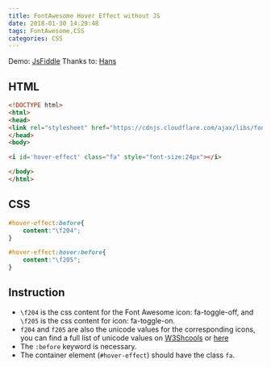 ```yaml
---
title: FontAwesome Hover Effect without JS
date: 2018-01-30 14:29:48
tags: FontAwesome,CSS
categories: CSS
---
```


Demo: [JsFiddle](https://jsfiddle.net/z479yomw/)
Thanks to: [Hans](http://makemysoft.com/)

<!--more-->

## HTML

```HTML
<!DOCTYPE html>
<html>
<head>
<link rel="stylesheet" href="https://cdnjs.cloudflare.com/ajax/libs/font-awesome/4.7.0/css/font-awesome.min.css">
</head>
<body>

<i id='hover-effect' class="fa" style="font-size:24px"></i>

</body>
</html>
```

## CSS

```CSS
#hover-effect:before{
	content:"\f204";
}

#hover-effect:hover:before{
	content:"\f205";
}
```

## Instruction

 - `\f204` is the css content for the Font Awesome icon: fa-toggle-off, and `\f205` is the css content for icon: fa-toggle-on.
 - `f204` and `f205` are also the unicode values for the corresponding icons, you can find a full list of unicode values on [W3Shcools](https://www.w3schools.com/icons/icons_reference.asp) or [here](http://astronautweb.co/snippet/font-awesome/)
 - The `:before` keyword is necessary.
 - The container element (`#hover-effect`) should have the class `fa`.
